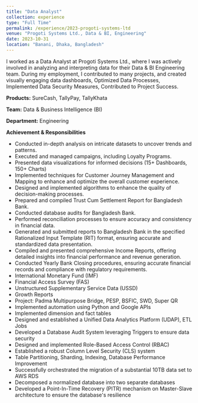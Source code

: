 ```yaml
---
title: "Data Analyst"
collection: experience
type: "Full Time"
permalink: /experience/2023-progoti-systems-ltd
venue: "Progoti Systems Ltd., Data & BI, Engineering"
date: 2023-10-31
location: "Banani, Dhaka, Bangladesh"
---
```


I worked as a Data Analyst at Progoti Systems Ltd., where I was actively involved in analyzing and interpreting data for their Data & BI Engineering team. During my employment, I contributed to many projects, and created visually engaging data dashboards, Optimized Data Processes, Implemented Data Security Measures, Contributed to Project Success.

**Products:** SureCash, TallyPay, TallyKhata

**Team:** Data & Business Intelligence (BI)

**Department:** Engineering

**Achievement & Responsibilities**
- Conducted in-depth analysis on intricate datasets to uncover trends and patterns.
- Executed and managed campaigns, including Loyalty Programs.
- Presented data visualizations for informed decisions (15+ Dashboards, 150+ Charts)
- Implemented techniques for Customer Journey Management and Mapping to enhance and optimize the overall customer experience.
- Designed and implemented algorithms to enhance the quality of decision-making processes.
- Prepared and compiled Trust Cum Settlement Report for Bangladesh Bank.
- Conducted database audits for Bangladesh Bank.
- Performed reconciliation processes to ensure accuracy and consistency in financial data.
- Generated and submitted reports to Bangladesh Bank in the specified Rationalized Input Template (RIT) format, ensuring accurate and standardized data presentation.
- Compiled and presented comprehensive Income Reports, offering detailed insights into financial performance and revenue generation.
- Conducted Yearly Bank Closing procedures, ensuring accurate financial records and compliance with regulatory requirements.
- International Monetary Fund (IMF)
- Financial Access Survey (FAS)
- Unstructured Supplementary Service Data (USSD)
- Growth Reports
- Project: Padma Multipurpose Bridge, PESP, BSFIC, SWD, Super QR
- Implemented automation using Python and Google APIs
- Implemented dimension and fact tables
- Designed and established a Unified Data Analytics Platform (UDAP), ETL Jobs
- Developed a Database Audit System leveraging Triggers to ensure data security
- Designed and implemented Role-Based Access Control (RBAC)
- Established a robust Column Level Security (CLS) system
- Table Partitioning, Sharding, Indexing, Database Performance Improvement
- Successfully orchestrated the migration of a substantial 10TB data set to AWS RDS
- Decomposed a normalized database into two separate databases
- Developed a Point-In-Time Recovery (PITR) mechanism on Master-Slave architecture to ensure the database's resilience



